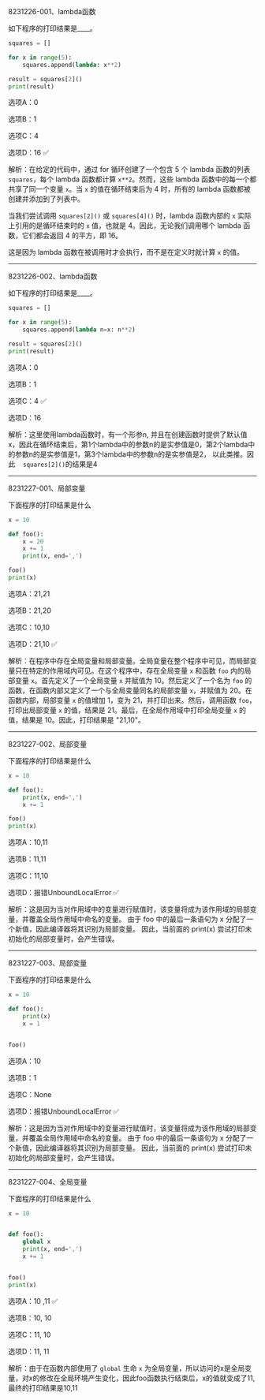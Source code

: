 8231226-001、lambda函数

如下程序的打印结果是____。

```python
squares = []

for x in range(5):
    squares.append(lambda: x**2)

result = squares[2]()
print(result)
```

选项A：0

选项B：1

选项C：4

选项D：16       ✅

解析：在给定的代码中，通过 for 循环创建了一个包含 5 个 lambda 函数的列表 `squares`，每个 lambda 函数都计算 `x**2`。然而，这些 lambda 函数中的每一个都共享了同一个变量 `x`。当 `x` 的值在循环结束后为 4 时，所有的 lambda 函数都被创建并添加到了列表中。  

当我们尝试调用 `squares[2]()` 或 `squares[4]()` 时，lambda 函数内部的 `x` 实际上引用的是循环结束时的 `x` 值，也就是 4。因此，无论我们调用哪个 lambda 函数，它们都会返回 4 的平方，即 16。

这是因为 lambda 函数在被调用时才会执行，而不是在定义时就计算 `x` 的值。





---



8231226-002、lambda函数

如下程序的打印结果是____。

```python
squares = []

for x in range(5):
    squares.append(lambda n=x: n**2)

result = squares[2]()
print(result)
```

选项A：0

选项B：1

选项C：4   ✅

选项D：16 

解析：这里使用lambda函数时，有一个形参n, 并且在创建函数时提供了默认值x，因此在循环结束后，第1个lambda中的参数n的是实参值是0，第2个lambda中的参数n的是实参值是1，第3个lambda中的参数n的是实参值是2， 以此类推。因此    `squares[2]()`的结果是4



---



8231227-001、局部变量

下面程序的打印结果是什么

```python
x = 10

def foo():
    x = 20
    x += 1
    print(x, end=',')

foo()
print(x)

```

选项A：21,21

选项B：21,20

选项C：10,10

选项D：21,10    ✅

解析：在程序中存在全局变量和局部变量。全局变量在整个程序中可见，而局部变量只在特定的作用域内可见。在这个程序中，存在全局变量 `x` 和函数 `foo` 内的局部变量 `x`。首先定义了一个全局变量 `x` 并赋值为 10。然后定义了一个名为 `foo` 的函数，在函数内部又定义了一个与全局变量同名的局部变量 `x`，并赋值为 20。在函数内部，局部变量 `x` 的值增加 1，变为 21，并打印出来。然后，调用函数 `foo`，打印出局部变量 `x` 的值，结果是 21。最后，在全局作用域中打印全局变量 `x` 的值，结果是 10。因此，打印结果是 "21,10"。





---



8231227-002、局部变量

下面程序的打印结果是什么

```python
x = 10

def foo():
    print(x, end=',')
    x += 1

foo()
print(x)

```

选项A：10,11

选项B：11,11

选项C：11,10

选项D：报错UnboundLocalError ✅

解析：这是因为当对作用域中的变量进行赋值时，该变量将成为该作用域的局部变量，并覆盖全局作用域中命名的变量。 由于 foo 中的最后一条语句为 x 分配了一个新值，因此编译器将其识别为局部变量。 因此，当前面的 print(x) 尝试打印未初始化的局部变量时，会产生错误。



---

8231227-003、局部变量

下面程序的打印结果是什么

```python
x = 10

def foo():
    print(x)
    x = 1


foo()


```

选项A：10

选项B：1

选项C：None

选项D：报错UnboundLocalError ✅

解析：这是因为当对作用域中的变量进行赋值时，该变量将成为该作用域的局部变量，并覆盖全局作用域中命名的变量。 由于 foo 中的最后一条语句为 x 分配了一个新值，因此编译器将其识别为局部变量。 因此，当前面的 print(x) 尝试打印未初始化的局部变量时，会产生错误。



---

8231227-004、全局变量

下面程序的打印结果是什么

```python
x = 10


def foo():
    global x
    print(x, end=',')
    x += 1


foo()
print(x)


```

选项A：10 ,11   ✅

选项B：10, 10

选项C：11, 10

选项D：11, 11

解析：由于在函数内部使用了 `global` 生命 `x` 为全局变量，所以访问的x是全局变量，对x的修改在全局环境产生变化，因此foo函数执行结束后，x的值就变成了11,最终的打印结果是10,11
